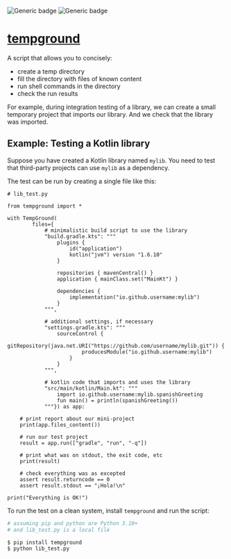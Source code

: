 ![Generic badge](https://img.shields.io/badge/python-3.10+-blue.svg)
![Generic badge](https://img.shields.io/badge/os-Linux_|_MacOS_|_Windows-blue.svg)


# [tempground](https://github.com/rtmigo/tempground_py)

A script that allows you to concisely:

* create a temp directory
* fill the directory with files of known content
* run shell commands in the directory
* check the run results

For example, during integration testing of a library, we can create a small temporary project that imports our library. And we check that the library was imported. 


## Example: Testing a Kotlin library

Suppose you have created a Kotlin library named `mylib`. You need to test that 
third-party projects can use `mylib` as a dependency.

The test can be run by creating a single file like this:

```python3
# lib_test.py

from tempground import *

with TempGround(
        files={
            # minimalistic build script to use the library
            "build.gradle.kts": """
                plugins {
                    id("application")
                    kotlin("jvm") version "1.6.10"
                }
                
                repositories { mavenCentral() }
                application { mainClass.set("MainKt") }
                
                dependencies {
                    implementation("io.github.username:mylib")
                }            
            """,

            # additional settings, if necessary 
            "settings.gradle.kts": """
                sourceControl {
                    gitRepository(java.net.URI("https://github.com/username/mylib.git")) {
                        producesModule("io.github.username:mylib")
                    }
                }            
            """,

            # kotlin code that imports and uses the library
            "src/main/kotlin/Main.kt": """
                import io.github.username:mylib.spanishGreeting
                fun main() = println(spanishGreeting())
            """}) as app:
    
    # print report about our mini-project
    print(app.files_content())
    
    # run our test project
    result = app.run(["gradle", "run", "-q"])
    
    # print what was on stdout, the exit code, etc 
    print(result)
    
    # check everything was as excepted
    assert result.returncode == 0
    assert result.stdout == "¡Hola!\n"

print("Everything is OK!")
```

To run the test on a clean system, install `tempground` and run the script:

```bash
# assuming pip and python are Python 3.10+
# and lib_test.py is a local file

$ pip install tempground
$ python lib_test.py
```
